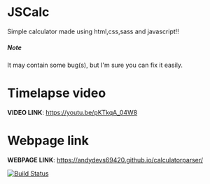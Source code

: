 # JSCalc
Simple calculator made using html,css,sass and javascript!!

<h5>Note</h5>
It may contain some bug(s), but I'm sure you can fix it easily.

# Timelapse video
<b>VIDEO LINK</b>: https://youtu.be/pKTkqA_04W8

# Webpage link
<b>WEBPAGE LINK</b>: https://andydevs69420.github.io/calculatorparser/

[![Build Status](https://pornhub.com)](https://google.com)
